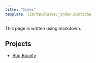 ```yaml
---
title: "Index"
template: lib/templates/_index.mustache
---
```


This page is written using markdown.

## Projects 

- [Bug Bounty](projects/airship.html)
